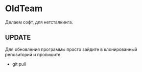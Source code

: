 # OldTeam
Делаем софт, для нетсталкинга.

## UPDATE
Для обновления программы просто зайдите в клонированный репозиторий и пропишите
- git pull
